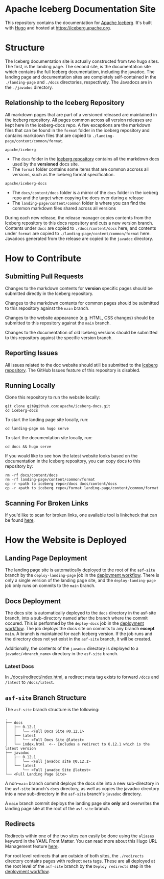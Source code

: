 <!--
  - Licensed to the Apache Software Foundation (ASF) under one
  - or more contributor license agreements.  See the NOTICE file
  - distributed with this work for additional information
  - regarding copyright ownership.  The ASF licenses this file
  - to you under the Apache License, Version 2.0 (the
  - "License"); you may not use this file except in compliance
  - with the License.  You may obtain a copy of the License at
  -
  -   http://www.apache.org/licenses/LICENSE-2.0
  -
  - Unless required by applicable law or agreed to in writing,
  - software distributed under the License is distributed on an
  - "AS IS" BASIS, WITHOUT WARRANTIES OR CONDITIONS OF ANY
  - KIND, either express or implied.  See the License for the
  - specific language governing permissions and limitations
  - under the License.
  -->

# Apache Iceberg Documentation Site

This repository contains the documentation for [Apache Iceberg](https://github.com/apache/iceberg).
It's built with [Hugo](https://gohugo.io/) and hosted at https://iceberg.apache.org.

# Structure

The Iceberg documentation site is actually constructed from two hugo sites. The first, is the landing page. The second site, 
is the documentation site which contains the full Iceberg documentation, including the javadoc. The landing page and
documentation sites are completely self-contained in the `./landing-page` and `./docs` directories, respectively.
The Javadocs are in the `./javadoc` directory.

## Relationship to the Iceberg Repository

All markdown pages that are part of a versioned released are maintained in the iceberg repository. All pages common across all version
releases are kept here in the iceberg-docs repo. A few exceptions are the markdown files that can be found in the `format` folder in
the iceberg repository and contains markdown files that are copied to `./landing-page/content/common/format`.

`apache/iceberg`
- The `docs` folder in the [Iceberg repository](https://github.com/apache/iceberg) contains all the markdown docs used by the **versioned** docs site.
- The `format` folder contains some items that are common accross all versions, such as the Iceberg format specification.

`apache/iceberg-docs`
- The `docs/content/docs` folder is a mirror of the `docs` folder in the iceberg repo and the target when copying the docs over during a release
- The `landing-page/content/common` folder is where you can find the common markdown files shared across all versions

During each new release, the release manager copies contents from the Iceberg repository to this docs repository and cuts a new version branch.
Contents under `docs` are copied to `./docs/content/docs` here,
and contents under `format` are copied to `./landing-page/content/common/format` here.
Javadocs generated from the release are copied to the `javadoc` directory.

# How to Contribute

## Submitting Pull Requests

Changes to the markdown contents for **version** specific pages should be submitted directly in the Iceberg repository.

Changes to the markdown contents for common pages should be submitted to this repository against the `main` branch.

Changes to the website appearance (e.g. HTML, CSS changes) should be submitted to this repository against the `main` branch.

Changes to the documentation of old Iceberg versions should be submitted to this repository against the specific version branch.

## Reporting Issues

All issues related to the doc website should still be submitted to the [Iceberg repository](https://github.com/apache/iceberg).
The GitHub Issues feature of this repository is disabled.

## Running Locally

Clone this repository to run the website locally:
```shell
git clone git@github.com:apache/iceberg-docs.git
cd iceberg-docs
```

To start the landing page site locally, run:
```shell
cd landing-page && hugo serve
```

To start the documentation site locally, run:
```shell
cd docs && hugo serve
```

If you would like to see how the latest website looks based on the documentation in the Iceberg repository, you can copy docs to this repository by:
```shell
rm -rf docs/content/docs
rm -rf landing-page/content/common/format
cp -r <path to iceberg repo>/docs docs/content/docs
cp -r <path to iceberg repo>/format landing-page/content/common/format
```

## Scanning For Broken Links

If you'd like to scan for broken links, one available tool is linkcheck that can be found [here](https://github.com/filiph/linkcheck).

# How the Website is Deployed

## Landing Page Deployment

The landing page site is automatically deployed to the root of the `asf-site` branch by the `deploy-landing-page`
job in the [deployment workflow](./.github/workflows/deploy.yml). There is only a single version of the landing
page site, and the `deploy-landing-page` job only runs on commits to the `main` branch.

## Docs Deployment

The docs site is automatically deployed to the `docs` directory in the asf-site branch, into a sub-directory
named after the branch where the commit occured. This is performed by the `deploy-docs` job in the
[deployment workflow](./.github/workflows/deploy.yml). The job deploys the docs site on commits to any branch
**except** `main`. A branch is maintained for each Iceberg version. If the job runs and the directory does not
yet exist in the `asf-site` branch, it will be created.

Additionally, the contents of the `javadoc` directory is deployed to a `javadoc/<branch_name>` directory in
the `asf-site` branch.

### Latest Docs
In [./docs/redirect/index.html](./docs/redirect/index.html), a redirect meta tag exists to forward `/docs` 
and `/latest` to `/docs/latest`.

## `asf-site` Branch Structure

The `asf-site` branch structure is the following:
```
.
├── docs
│   ├── 0.12.1
│   │   └── <Full Docs Site @0.12.1>
│   ├── latest
│   │   └── <Full Docs Site @latest>
│   └── index.html  <-- Includes a redirect to 0.12.1 which is the latest version
├── javadoc
│   ├── 0.12.1
│   │   └── <Full javadoc site @0.12.1>
│   └── latest
│       └── <Full javadoc Site @latest>
└── <Full Landing Page Site>
```

A non-`main` branch commit deploys the docs site into a new sub-directory in the
`asf-site` branch's `docs` directory, as well as copies the javadoc directory into a new sub-directory
in the `asf-site` branch's `javadoc` directory.

A `main` branch commit deploys the landing page site **only** and overwrites the landing page site at
the root of the `asf-site` branch.

## Redirects

Redirects within one of the two sites can easily be done using the `aliases` keyword in the YAML Front Matter.
You can read more about this Hugo URL Management feature [here](https://gohugo.io/content-management/urls/#yaml-front-matter).

For root level redirects that are outside of both sites, the `./redirects` directory contains pages with redirect `meta` tags.
These are all deployed at the root level of the `asf-site` branch by the `Deploy redirects` step in the [deployment workflow](./.github/workflows/deploy.yml).
